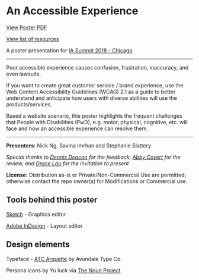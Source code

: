 # An Accessible Experience

[View Poster PDF](https://github.com/A11YChi/ias-poster-aae/blob/master/ias-poster-aae-final-03.23.2018.pdf)

[View list of resources](https://github.com/A11YChi/ias-poster-aae/blob/master/resources.md)

A poster presentation for [IA Summit 2018 - Chicago](http://www.iasummit.org/present/present-a-poster/)

- - - - - 

Poor accessible experience causes confusion, frustration, inaccuracy, and even lawsuits.

If you want to create great customer service / brand experience, use the Web Content Accessibility Guidelines (WCAG) 2.1 as a guide to better understand and anticipate how users with diverse abilities will use the products/services. 

Based a website scenario, this poster highlights the frequent challenges that People with Disabilities (PwD), e.g. motor, physical, cognitive, etc. will face and how an accessible experience can resolve them.

- - - - -

**Presenters:** Nick Ng, Savina Imrhan and Stephanie Slattery 

_Special thanks to [Dennis Deacon](http://www.dennisdeacon.com/) for the feedback, [Abby Covert](http://abbytheia.com/) for the review, and [Grace Lau](http://graceglau.com/) for the invitation to present_

**License:** Distribution as-is or Private/Non-Commercial Use are permitted; otherwise contact the repo owner(s) for Modifications or Commercial use.

Tools behind this poster
-----

[Sketch](https://www.sketchapp.com/) - Graphics editor

[Adobe InDesign](https://www.adobe.com/products/indesign.html) - Layout editor

Design elements
-----

Typeface - [ATC Arquette](https://avondaletypeco.com/fonts/atc-arquette/)
by Avondale Type Co.

Persona icons by Yu luck via [The Noun Project](https://thenounproject.com/yuluck/) 
